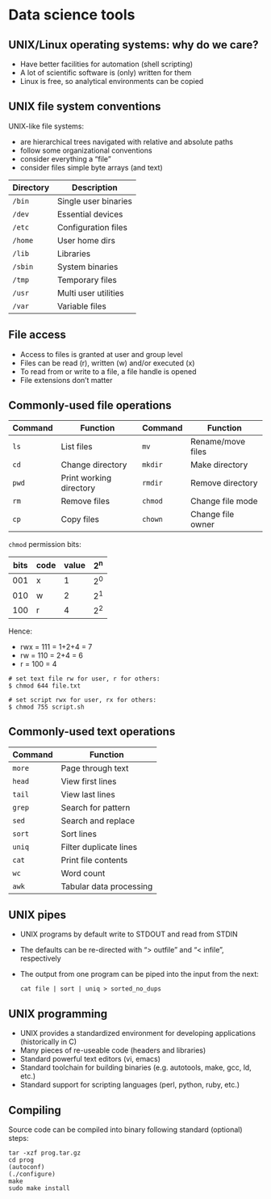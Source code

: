 Data science tools
==================

UNIX/Linux operating systems: why do we care?
---------------------------------------------
- Have better facilities for automation (shell scripting)
- A lot of scientific software is (only) written for them
- Linux is free, so analytical environments can be copied
  
UNIX file system conventions
----------------------------
UNIX-like file systems:
- are hierarchical trees navigated with relative and absolute paths
- follow some organizational conventions
- consider everything a “file”
- consider files simple byte arrays (and text)

| Directory | Description          |
|-----------|----------------------|
|`/bin`     | Single user binaries |
|`/dev`     | Essential devices    |
|`/etc`     | Configuration files  |
|`/home`    | User home dirs       |
|`/lib`     | Libraries            |
|`/sbin`    | System binaries      |
|`/tmp`     | Temporary files      |
|`/usr`     | Multi user utilities |
|`/var`     | Variable files       |

File access
-----------
- Access to files is granted at user and group level
- Files can be read (r), written (w) and/or executed (x)
- To read from or write to a file, a file handle is opened
- File extensions don’t matter

Commonly-used file operations
-----------------------------

| Command | Function                | Command | Function                |
|---------|-------------------------|---------|-------------------------|
| `ls`    | List files              | `mv`    | Rename/move files       |
| `cd`    | Change directory        | `mkdir` | Make directory          |
| `pwd`   | Print working directory | `rmdir` | Remove directory        |
| `rm`    | Remove files            | `chmod` | Change file mode        |
| `cp`    | Copy files              | `chown` | Change file owner       |

`chmod` permission bits:

| bits | code | value | 2<sup>n</sup> |
|------|------|-------|---------------|
| 001  | x    | 1     | 2<sup>0</sup> |
| 010  | w    | 2     | 2<sup>1</sup> |
| 100  | r    | 4     | 2<sup>2</sup> |

Hence: 

- rwx = 111 = 1+2+4 = 7
- rw = 110 = 2+4 = 6 
- r = 100 = 4

```
# set text file rw for user, r for others:
$ chmod 644 file.txt

# set script rwx for user, rx for others:
$ chmod 755 script.sh
```

Commonly-used text operations
-----------------------------

| Command | Function                |
|---------|-------------------------|
| `more`  | Page through text       |
| `head`  | View first lines        |
| `tail`  | View last lines         |
| `grep`  | Search for pattern      |
| `sed`   | Search and replace      |
| `sort`  | Sort lines              |
| `uniq`  | Filter duplicate lines  |
| `cat`   | Print file contents     |
| `wc`    | Word count              |
| `awk`   | Tabular data processing |

UNIX pipes
----------
- UNIX programs by default write to STDOUT and read from STDIN
- The defaults can be re-directed with “> outfile” and “< infile”, respectively
- The output from one program can be piped into the input from the next:

      cat file | sort | uniq > sorted_no_dups

UNIX programming
----------------
- UNIX provides a standardized environment for developing applications (historically in C)
- Many pieces of re-useable code (headers and libraries)
- Standard powerful text editors (vi, emacs)
- Standard toolchain for building binaries (e.g. autotools, make, gcc, ld, etc.)
- Standard support for scripting languages (perl, python, ruby, etc.)

Compiling
---------
Source code can be compiled into binary following standard (optional) steps:

    tar -xzf prog.tar.gz
    cd prog
    (autoconf)
    (./configure)
    make
    sudo make install

